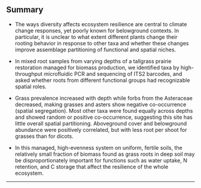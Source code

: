 
## Summary

* The ways diversity affects ecosystem resilience are central to climate change responses, yet poorly known for belowground contexts. In particular, it is unclear to what extent different plants change their rooting behavior in response to other taxa and whether these changes improve assemblage partitioning of functional and spatial niches. 

* In mixed root samples from varying depths of a tallgrass prairie restoration managed for biomass production, we identified taxa by high-throughput microfluidic PCR and sequencing of ITS2 barcodes, and asked whether roots from different functional groups had recognizable spatial roles. 

* Grass prevalence increased with depth while forbs from the Asteraceae decreased, making grasses and asters show negative co-occurrence (spatial segregation). Most other taxa were found equally across depths and showed random or positive co-occurrence, suggesting this site has little overall spatial partitioning. Aboveground cover and belowground abundance were positively correlated, but with less root per shoot for grasses than for dicots. 

* In this managed, high-evenness system on uniform, fertile soils, the relatively small fraction of biomass found as grass roots in deep soil may be disproportionately important for functions such as water uptake, N retention, and C storage that affect the resilience of the whole ecosystem.

***
